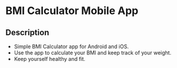 # BMI Calculator Mobile App

## Description

* Simple BMI Calculator app for Android and iOS.
* Use the app to calculate your BMI and keep track of your weight.
* Keep yourself healthy and fit.
